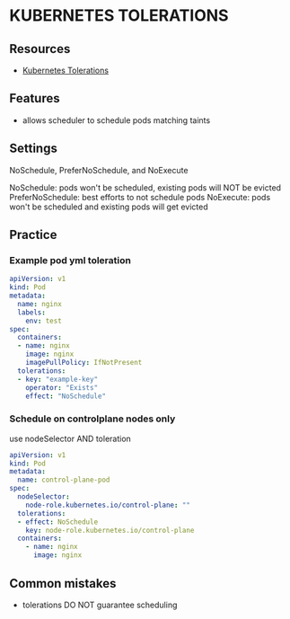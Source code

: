 # KUBERNETES TOLERATIONS

## Resources
- [Kubernetes Tolerations](https://kubernetes.io/docs/concepts/scheduling-eviction/taint-and-toleration/)

## Features

- allows scheduler to schedule pods matching taints

## Settings
NoSchedule, PreferNoSchedule, and NoExecute

NoSchedule: pods won't be scheduled, existing pods will NOT be evicted
PreferNoSchedule: best efforts to not schedule pods
NoExecute: pods won't be scheduled and existing pods will get evicted

## Practice

### Example pod yml toleration
```yml
apiVersion: v1
kind: Pod
metadata:
  name: nginx
  labels:
    env: test
spec:
  containers:
  - name: nginx
    image: nginx
    imagePullPolicy: IfNotPresent
  tolerations:
  - key: "example-key"
    operator: "Exists"
    effect: "NoSchedule"

```

### Schedule on controlplane nodes only
use nodeSelector AND toleration
```yaml
apiVersion: v1
kind: Pod
metadata:
  name: control-plane-pod
spec:
  nodeSelector:
    node-role.kubernetes.io/control-plane: ""
  tolerations:
  - effect: NoSchedule
    key: node-role.kubernetes.io/control-plane
  containers:
    - name: nginx
      image: nginx
```
## Common mistakes

- tolerations DO NOT guarantee scheduling